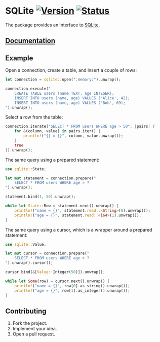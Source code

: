 # SQLite [![Version][version-img]][version-url] [![Status][status-img]][status-url]

The package provides an interface to [SQLite][1].

## [Documentation][doc]

## Example

Open a connection, create a table, and insert a couple of rows:

```rust
let connection = sqlite::open(":memory:").unwrap();

connection.execute("
    CREATE TABLE users (name TEXT, age INTEGER);
    INSERT INTO users (name, age) VALUES ('Alice', 42);
    INSERT INTO users (name, age) VALUES ('Bob', 69);
").unwrap();
```

Select a row from the table:

```rust
connection.iterate("SELECT * FROM users WHERE age > 50", |pairs| {
    for &(column, value) in pairs.iter() {
        println!("{} = {}", column, value.unwrap());
    }
    true
}).unwrap();
```

The same query using a prepared statement:

```rust
use sqlite::State;

let mut statement = connection.prepare("
    SELECT * FROM users WHERE age > ?
").unwrap();

statement.bind(1, 50).unwrap();

while let State::Row = statement.next().unwrap() {
    println!("name = {}", statement.read::<String>(0).unwrap());
    println!("age = {}", statement.read::<i64>(1).unwrap());
}
```

The same query using a cursor, which is a wrapper around a prepared statement:

```rust
use sqlite::Value;

let mut cursor = connection.prepare("
    SELECT * FROM users WHERE age > ?
").unwrap().cursor();

cursor.bind(&[Value::Integer(50)]).unwrap();

while let Some(row) = cursor.next().unwrap() {
    println!("name = {}", row[0].as_string().unwrap());
    println!("age = {}", row[1].as_integer().unwrap());
}
```

## Contributing

1. Fork the project.
2. Implement your idea.
3. Open a pull request.

[1]: https://www.sqlite.org

[version-img]: https://img.shields.io/crates/v/sqlite.svg
[version-url]: https://crates.io/crates/sqlite
[status-img]: https://travis-ci.org/stainless-steel/sqlite.svg?branch=master
[status-url]: https://travis-ci.org/stainless-steel/sqlite
[doc]: https://stainless-steel.github.io/sqlite
